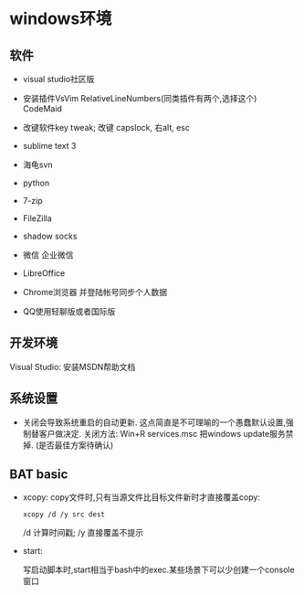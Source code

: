 # windows环境

## 软件

* visual studio社区版
* 安装插件VsVim RelativeLineNumbers(同类插件有两个,选择这个) CodeMaid
* 改键软件key tweak; 改键 capslock, 右alt, esc
* sublime text 3
* 海龟svn
* python
* 7-zip
* FileZilla
* shadow socks
* 微信 企业微信
* LibreOffice

* Chrome浏览器 并登陆帐号同步个人数据

* QQ使用轻聊版或者国际版

## 开发环境

Visual Studio: 安装MSDN帮助文档

## 系统设置

* 关闭会导致系统重启的自动更新.
  这点简直是不可理喻的一个愚蠢默认设置,强制替客户做决定.
  关闭方法: Win+R services.msc 把windows update服务禁掉.
  (是否最佳方案待确认)


## BAT basic

* xcopy:
  copy文件时,只有当源文件比目标文件新时才直接覆盖copy:

  ```
  xcopy /d /y src dest
  ```
  /d 计算时间戳; /y 直接覆盖不提示

* start:

  写启动脚本时,start相当于bash中的exec.某些场景下可以少创建一个console窗口
